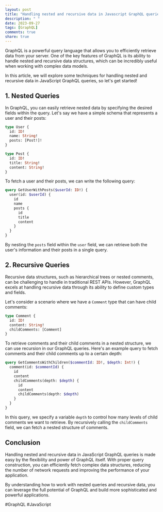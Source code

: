 ```yaml
---
layout: post
title: "Handling nested and recursive data in Javascript GraphQL queries"
description: " "
date: 2023-09-27
tags: [GraphQL]
comments: true
share: true
---
```


GraphQL is a powerful query language that allows you to efficiently retrieve data from your server. One of the key features of GraphQL is its ability to handle nested and recursive data structures, which can be incredibly useful when working with complex data models.

In this article, we will explore some techniques for handling nested and recursive data in JavaScript GraphQL queries, so let's get started!

## 1. Nested Queries

In GraphQL, you can easily retrieve nested data by specifying the desired fields within the query. Let's say we have a simple schema that represents a user and their posts:

```graphql
type User {
  id: ID!
  name: String!
  posts: [Post!]!
}

type Post {
  id: ID!
  title: String!
  content: String!
}
```

To fetch a user and their posts, we can write the following query:

```graphql
query GetUserWithPosts($userId: ID!) {
  user(id: $userId) {
    id
    name
    posts {
      id
      title
      content
    }
  }
}
```

By nesting the `posts` field within the `user` field, we can retrieve both the user's information and their posts in a single query.

## 2. Recursive Queries

Recursive data structures, such as hierarchical trees or nested comments, can be challenging to handle in traditional REST APIs. However, GraphQL excels at handling recursive data through its ability to define custom types and fields.

Let's consider a scenario where we have a `Comment` type that can have child comments:

```graphql
type Comment {
  id: ID!
  content: String!
  childComments: [Comment]
}
```

To retrieve comments and their child comments in a nested structure, we can use recursion in our GraphQL queries. Here's an example query to fetch comments and their child comments up to a certain depth:

```graphql
query GetCommentsWithChildren($commentId: ID!, $depth: Int!) {
  comment(id: $commentId) {
    id
    content
    childComments(depth: $depth) {
      id
      content
      childComments(depth: $depth)
    }
  }
}
```

In this query, we specify a variable `depth` to control how many levels of child comments we want to retrieve. By recursively calling the `childComments` field, we can fetch a nested structure of comments.

## Conclusion

Handling nested and recursive data in JavaScript GraphQL queries is made easy by the flexibility and power of GraphQL itself. With proper query construction, you can efficiently fetch complex data structures, reducing the number of network requests and improving the performance of your application.

By understanding how to work with nested queries and recursive data, you can leverage the full potential of GraphQL and build more sophisticated and powerful applications.

#GraphQL #JavaScript